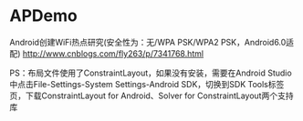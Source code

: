 # APDemo
Android创建WiFi热点研究(安全性为：无/WPA PSK/WPA2 PSK，Android6.0适配)
http://www.cnblogs.com/fly263/p/7341768.html

PS：布局文件使用了ConstraintLayout，如果没有安装，需要在Android Studio中点击File-Settings-System Settings-Android SDK，切换到SDK Tools标签页，下载ConstraintLayout for Android、Solver for ConstraintLayout两个支持库
